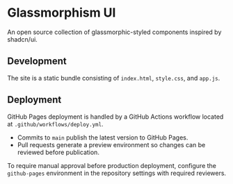 # Glassmorphism UI

An open source collection of glassmorphic-styled components inspired by shadcn/ui.

## Development

The site is a static bundle consisting of `index.html`, `style.css`, and `app.js`.

## Deployment

GitHub Pages deployment is handled by a GitHub Actions workflow located at `.github/workflows/deploy.yml`.

- Commits to `main` publish the latest version to GitHub Pages.
- Pull requests generate a preview environment so changes can be reviewed before publication.

To require manual approval before production deployment, configure the `github-pages` environment in the repository settings with required reviewers.
